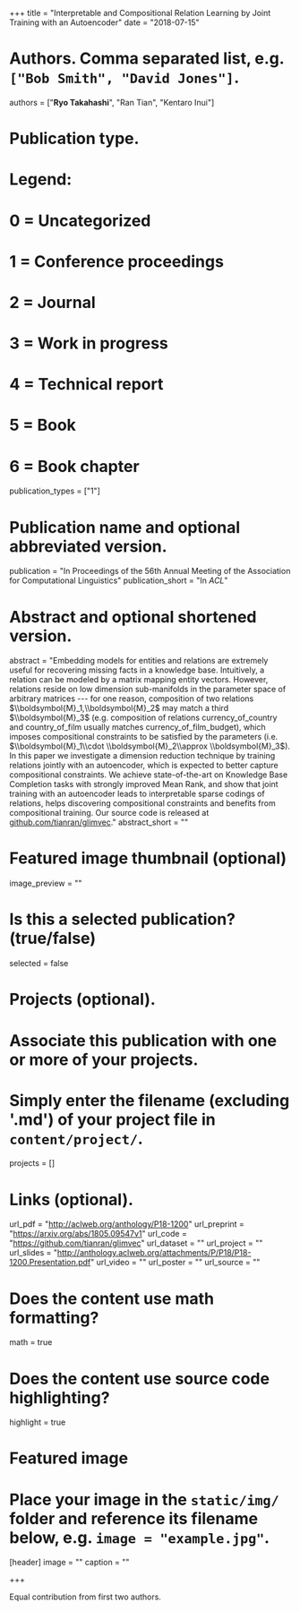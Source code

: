 +++
title = "Interpretable and Compositional Relation Learning by Joint Training with an Autoencoder"
date = "2018-07-15"

# Authors. Comma separated list, e.g. `["Bob Smith", "David Jones"]`.
authors = ["**Ryo Takahashi**", "Ran Tian", "Kentaro Inui"]

# Publication type.
# Legend:
# 0 = Uncategorized
# 1 = Conference proceedings
# 2 = Journal
# 3 = Work in progress
# 4 = Technical report
# 5 = Book
# 6 = Book chapter
publication_types = ["1"]

# Publication name and optional abbreviated version.
publication = "In Proceedings of the 56th Annual Meeting of the Association for Computational Linguistics"
publication_short = "In *ACL*"

# Abstract and optional shortened version.
abstract = "Embedding models for entities and relations are extremely useful for recovering missing facts in a knowledge base. Intuitively, a relation can be modeled by a matrix mapping entity vectors. However, relations reside on low dimension sub-manifolds in the parameter space of arbitrary matrices --- for one reason, composition of two relations $\\boldsymbol{M}_1,\\boldsymbol{M}_2$ may match a third $\\boldsymbol{M}_3$ (e.g. composition of relations currency_of_country and country_of_film usually matches currency_of_film_budget), which imposes compositional constraints to be satisfied by the parameters (i.e. $\\boldsymbol{M}_1\\cdot \\boldsymbol{M}_2\\approx \\boldsymbol{M}_3$). In this paper we investigate a dimension reduction technique by training relations jointly with an autoencoder, which is expected to better capture compositional constraints. We achieve state-of-the-art on Knowledge Base Completion tasks with strongly improved Mean Rank, and show that joint training with an autoencoder leads to interpretable sparse codings of relations, helps discovering compositional constraints and benefits from compositional training. Our source code is released at [github.com/tianran/glimvec](https://github.com/tianran/glimvec)."
abstract_short = ""

# Featured image thumbnail (optional)
image_preview = ""

# Is this a selected publication? (true/false)
selected = false

# Projects (optional).
#   Associate this publication with one or more of your projects.
#   Simply enter the filename (excluding '.md') of your project file in `content/project/`.
projects = []

# Links (optional).
url_pdf = "http://aclweb.org/anthology/P18-1200"
url_preprint = "https://arxiv.org/abs/1805.09547v1"
url_code = "https://github.com/tianran/glimvec"
url_dataset = ""
url_project = ""
url_slides = "http://anthology.aclweb.org/attachments/P/P18/P18-1200.Presentation.pdf"
url_video = ""
url_poster = ""
url_source = ""

# Does the content use math formatting?
math = true

# Does the content use source code highlighting?
highlight = true

# Featured image
# Place your image in the `static/img/` folder and reference its filename below, e.g. `image = "example.jpg"`.
[header]
image = ""
caption = ""

+++

Equal contribution from first two authors.
